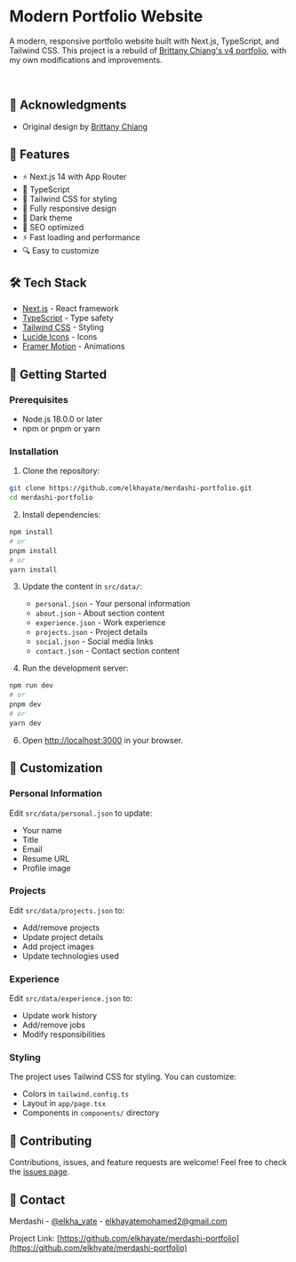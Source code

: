 # Modern Portfolio Website

A modern, responsive portfolio website built with Next.js, TypeScript, and Tailwind CSS. This project is a rebuild of [Brittany Chiang's v4 portfolio](https://v4.brittanychiang.com/), with my own modifications and improvements.

![Portfolio Preview](./public/placeholder.jpg)

## 🙏 Acknowledgments

- Original design by [Brittany Chiang](https://v4.brittanychiang.com/)

## 🚀 Features

- ⚡️ Next.js 14 with App Router
- 💎 TypeScript
- 🎨 Tailwind CSS for styling
- 📱 Fully responsive design
- 🌙 Dark theme
- 🎯 SEO optimized
- ⚡️ Fast loading and performance
- 🔍 Easy to customize

## 🛠️ Tech Stack

- [Next.js](https://nextjs.org/) - React framework
- [TypeScript](https://www.typescriptlang.org/) - Type safety
- [Tailwind CSS](https://tailwindcss.com/) - Styling
- [Lucide Icons](https://lucide.dev/) - Icons
- [Framer Motion](https://www.framer.com/motion/) - Animations

## 🚀 Getting Started

### Prerequisites

- Node.js 18.0.0 or later
- npm or pnpm or yarn

### Installation

1. Clone the repository:
```bash
git clone https://github.com/elkhayate/merdashi-portfolio.git
cd merdashi-portfolio
```

2. Install dependencies:
```bash
npm install
# or
pnpm install
# or
yarn install
```

3. Update the content in `src/data/`:
   - `personal.json` - Your personal information
   - `about.json` - About section content
   - `experience.json` - Work experience
   - `projects.json` - Project details
   - `social.json` - Social media links
   - `contact.json` - Contact section content

4. Run the development server:
```bash
npm run dev
# or
pnpm dev
# or
yarn dev
```

6. Open [http://localhost:3000](http://localhost:3000) in your browser.

## 📝 Customization

### Personal Information
Edit `src/data/personal.json` to update:
- Your name
- Title
- Email
- Resume URL
- Profile image

### Projects
Edit `src/data/projects.json` to:
- Add/remove projects
- Update project details
- Add project images
- Update technologies used

### Experience
Edit `src/data/experience.json` to:
- Update work history
- Add/remove jobs
- Modify responsibilities

### Styling
The project uses Tailwind CSS for styling. You can customize:
- Colors in `tailwind.config.ts`
- Layout in `app/page.tsx`
- Components in `components/` directory

## 🤝 Contributing

Contributions, issues, and feature requests are welcome! Feel free to check the [issues page](https://github.com/elkhayate/merdashi-portfolio/issues).

## 📧 Contact

Merdashi - [@elkha_yate](https://twitter.com/elkha_yate) - elkhayatemohamed2@gmail.com

Project Link: [https://github.com/elkhayate/merdashi-portfolio](https://github.com/elkhyate/merdashi-portfolio) 